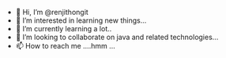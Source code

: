 - 👋 Hi, I’m @renjithongit
- 👀 I’m interested in learning new things...
- 🌱 I’m currently learning a lot..
- 💞️ I’m looking to collaborate on java and related technologies...
- 📫 How to reach me ....hmm ...

<!---
renjithongit/renjithongit is a ✨ special ✨ repository because its `README.md` (this file) appears on your GitHub profile.
You can click the Preview link to take a look at your changes.
--->
